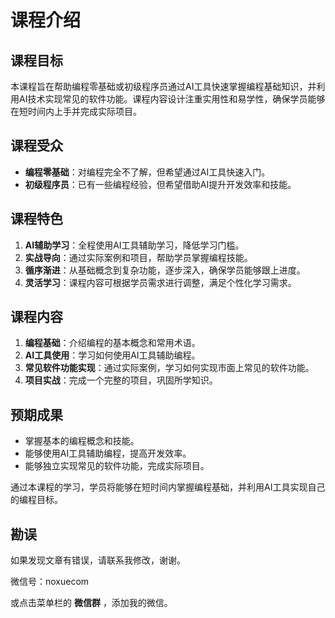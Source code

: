 # 课程介绍


## 课程目标

本课程旨在帮助编程零基础或初级程序员通过AI工具快速掌握编程基础知识，并利用AI技术实现常见的软件功能。课程内容设计注重实用性和易学性，确保学员能够在短时间内上手并完成实际项目。

## 课程受众

- **编程零基础**：对编程完全不了解，但希望通过AI工具快速入门。
- **初级程序员**：已有一些编程经验，但希望借助AI提升开发效率和技能。

## 课程特色

1. **AI辅助学习**：全程使用AI工具辅助学习，降低学习门槛。
2. **实战导向**：通过实际案例和项目，帮助学员掌握编程技能。
3. **循序渐进**：从基础概念到复杂功能，逐步深入，确保学员能够跟上进度。
4. **灵活学习**：课程内容可根据学员需求进行调整，满足个性化学习需求。

## 课程内容

1. **编程基础**：介绍编程的基本概念和常用术语。
2. **AI工具使用**：学习如何使用AI工具辅助编程。
3. **常见软件功能实现**：通过实际案例，学习如何实现市面上常见的软件功能。
4. **项目实战**：完成一个完整的项目，巩固所学知识。

## 预期成果

- 掌握基本的编程概念和技能。
- 能够使用AI工具辅助编程，提高开发效率。
- 能够独立实现常见的软件功能，完成实际项目。

通过本课程的学习，学员将能够在短时间内掌握编程基础，并利用AI工具实现自己的编程目标。

## 勘误
<div class="warning">
如果发现文章有错误，请联系我修改，谢谢。

微信号：noxuecom

或点击菜单栏的 **微信群** ，添加我的微信。
</div>